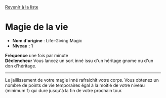 [Revenir à la liste](..)

# Magie de la vie

 * **Nom d'origine** : Life-Giving Magic
 * **Niveau** : 1


<p><span id="ctl00_MainContent_DetailedOutput"><strong>Fréquence</strong> une fois par minute<br><strong>Déclencheur</strong> Vous lancez un sort inné issu d'un héritage gnome ou d'un don d'héritage.<br></span></p>
<hr>
<p>Le jaillissement de votre magie inné rafraichit votre corps. Vous obtenez un nombre de points de vie temporaires égal à la moitié de votre niveau (minimum 1) qui dure jusqu'à la fin de votre prochain tour.&nbsp;</p>